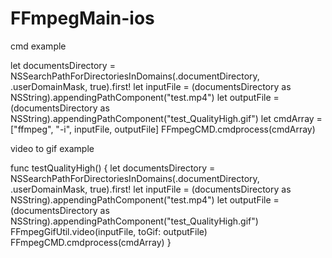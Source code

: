 # FFmpegMain-ios

cmd example 

let documentsDirectory = NSSearchPathForDirectoriesInDomains(.documentDirectory, .userDomainMask, true).first!
let inputFile = (documentsDirectory as NSString).appendingPathComponent("test.mp4")
let outputFile = (documentsDirectory as NSString).appendingPathComponent("test_QualityHigh.gif")
let cmdArray = ["ffmpeg", "-i", inputFile, outputFile]
FFmpegCMD.cmdprocess(cmdArray)


video to gif example 

func testQualityHigh() {
    let documentsDirectory = NSSearchPathForDirectoriesInDomains(.documentDirectory, .userDomainMask, true).first!
    let inputFile = (documentsDirectory as NSString).appendingPathComponent("test.mp4")
    let outputFile = (documentsDirectory as NSString).appendingPathComponent("test_QualityHigh.gif")
    FFmpegGifUtil.video(inputFile, toGif: outputFile)
    FFmpegCMD.cmdprocess(cmdArray)
}
